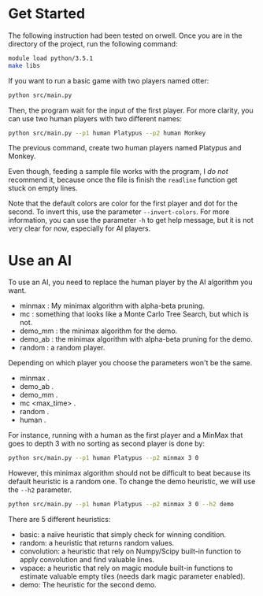 # Get Started
The following instruction had been tested on orwell.
Once you are in the directory of the project, run the following command:
```bash
module load python/3.5.1
make libs
```
If you want to run a basic game with two players named otter:
```bash
python src/main.py
```
Then, the program wait for the input of the first player.
For more clarity, you can use two human players with two different names:
```bash
python src/main.py --p1 human Platypus --p2 human Monkey
```
The previous command, create two human players named Platypus and Monkey.

Even though, feeding a sample file works with the program, I *do not* recommend
it, because once the file is finish the `readline` function get stuck on empty
lines.

Note that the default colors are color for the first player and dot for the second. To invert this, use the parameter `--invert-colors`.
For more information, you can use the parameter `-h` to get help message, but
it is not very clear for now, especially for AI players.

# Use an AI
To use an AI, you need to replace the human player by the AI algorithm you want.
- minmax : My minimax algorithm with alpha-beta pruning.
- mc : something that looks like a Monte Carlo Tree Search, but which is not.
- demo_mm : the minimax algorithm for the demo.
- demo_ab : the minimax algorithm with alpha-beta pruning for the demo.
- random : a random player.

Depending on which player you choose the parameters won't be the same.
- minmax <depth> <sort> <name>.
- demo_ab <depth> <output> <name>.
- demo_mm <depth> <output> <name>.
- mc <depth> <max_time> <name>.
- random <name>.
- human <name>.

For instance, running with a human as the first player and a MinMax that goes to depth 3 with no sorting as second player is done by:
```bash
python src/main.py --p1 human Platypus --p2 minmax 3 0
```
However, this minimax algorithm should not be difficult to beat because its default heuristic is a random one.
To change the demo heuristic, we will use the `--h2` parameter.
```bash
python src/main.py --p1 human Platypus --p2 minmax 3 0 --h2 demo
```

There are 5 different heuristics:
- basic: a naïve heuristic that simply check for winning condition.
- random: a heuristic that returns random values.
- convolution: a heuristic that rely on Numpy/Scipy built-in function to apply convolution and find valuable lines.
- vspace: a heuristic that rely on magic module built-in functions to estimate valuable empty tiles (needs dark magic parameter enabled).
- demo: The heuristic for the second demo.
